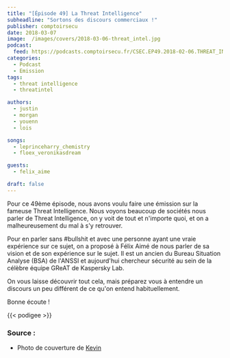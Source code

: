 ```yaml
---
title: "[Épisode 49] La Threat Intelligence"
subheadline: "Sortons des discours commerciaux !"
publisher: comptoirsecu
date: 2018-03-07
image:  /images/covers/2018-03-06-threat_intel.jpg
podcast:
  feed: https://podcasts.comptoirsecu.fr/CSEC.EP49.2018-02-06.THREAT_INTEL.mp3
categories:
  - Podcast
  - Emission
tags:
  - threat intelligence
  - threatintel

authors:
  - justin
  - morgan
  - youenn
  - lois

songs:
  - leprinceharry_chemistry
  - floex_veronikasdream

guests:
  - felix_aime

draft: false
---
```


Pour ce 49ème épisode, nous avons voulu faire une émission sur la fameuse Threat Intelligence. Nous voyons beaucoup de sociétés nous parler de Threat Intelligence, on y voit de tout et n'importe quoi, et on a malheureusement du mal à s'y retrouver.

Pour en parler sans #bullshit et avec une personne ayant une vraie expérience sur ce sujet, on a proposé à Félix Aimé de nous parler de sa vision et de son expérience sur le sujet. Il est un ancien du Bureau Situation Analyse (BSA) de l'ANSSI et aujourd'hui chercheur sécurité au sein de la célèbre équipe GReAT de Kaspersky Lab.

On vous laisse découvrir tout cela, mais préparez vous à entendre un discours un peu différent de ce qu'on entend habituellement.

Bonne écoute !

{{< podigee >}}


### Source :

  * Photo de couverture de [Kevin](https://unsplash.com/@ikukevk)
